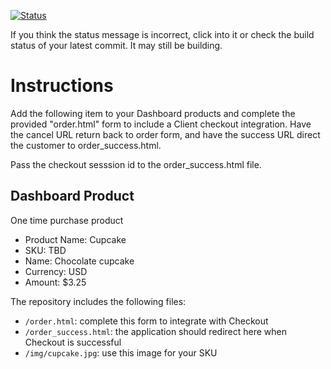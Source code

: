 [![Status](https://img.shields.io/badge/status-SUBMITTABLE%20COMMIT:%2039c9e44e1c5f2c4ecb14b03a0a910ae377c5e5fa-brightgreen.svg)](https://github.com/andremcb/bakery_scaffold_AApE3fQi8zR0pcdo/commit/39c9e44e1c5f2c4ecb14b03a0a910ae377c5e5fa)







































































If you think the status message is incorrect, click into it or check the build status of your latest commit. It may still be building.

# Instructions 

Add the following item to your Dashboard products and complete the provided "order.html" form to include a Client checkout integration. Have the cancel URL return back to order form, and have the success URL direct the customer to order_success.html. 

Pass the checkout sesssion id to the order_success.html file.

## Dashboard Product
One time purchase product
* Product Name: Cupcake
* SKU: TBD
* Name: Chocolate cupcake
* Currency: USD
* Amount: $3.25

The repository includes the following files:
* `/order.html`: complete this form to integrate with Checkout
* `/order_success.html`: the application should redirect here when Checkout is successful
* `/img/cupcake.jpg`: use this image for your SKU
